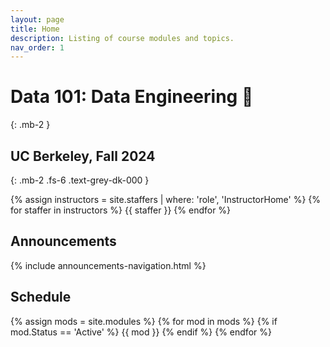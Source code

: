 ```yaml
---
layout: page
title: Home
description: Listing of course modules and topics.
nav_order: 1
---
```


# Data 101: Data Engineering 💾

{: .mb-2 }
## UC Berkeley, Fall 2024
{: .mb-2 .fs-6 .text-grey-dk-000 }

<!-- Insert Buttons here Later -->

<div class="role flex">
  {% assign instructors = site.staffers | where: 'role', 'InstructorHome' %}
  {% for staffer in instructors %}
    {{ staffer }}
  {% endfor %}
</div>

## Announcements

{% include announcements-navigation.html %}

## Schedule

{% assign mods = site.modules %}
{% for mod in mods %}
  {% if mod.Status == 'Active' %}
    {{ mod }}
  {% endif %}
{% endfor %}

<script src="{{ '/assets/scripts/announcement-navigation.js' | relative_url }}"></script>
